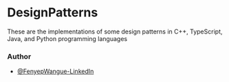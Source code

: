 # DesignPatterns

These are the implementations of some design patterns in C++, TypeScript, Java, and Python programming languages

### Author

- [@FenyepWangue-LinkedIn](https://www.linkedin.com/in/wangue-fenyep-631096193/)
